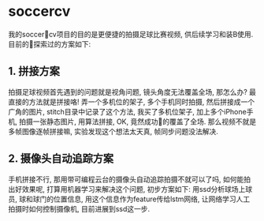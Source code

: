 # soccercv

我的soccercv项目的目的是更便捷的拍摄足球比赛视频, 供后续学习和装B使用. 目前的探索过的方案如下:


## 1. 拼接方案
拍摄足球视频首先遇到的问题就是视角问题, 镜头角度无法覆盖全场, 那怎么办? 最直接的方法就是拼接咯! 弄一个多机位的架子, 多个手机同时拍摄, 然后拼接成一个广角的图片, stitch目录中记录了这个方法, 我买了多机位架子, 加上多个iPhone手机, 拍摄一张静态图片, 用算法拼接, OK, 竟然成功的覆盖了全场. 那么视频不就是多帧图像逐帧拼接嘛, 实验发现这个想法太天真, 帧同步问题没法解决.


## 2. 摄像头自动追踪方案
手机拼接不行, 那用带可编程云台的摄像头自动追踪拍摄不就可以了吗, 如何能拍出好效果呢, 打算用机器学习来解决这个问题, 初步方案如下: 用ssd分析球场上球员, 球和球门的位置信息, 用这个信息作为feature传给lstm网络, 让网络学习人工拍摄时如何控制摄像机, 目前进展到ssd这一步.

